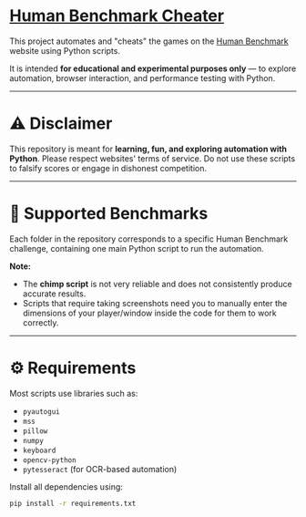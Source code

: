 # **[Human Benchmark Cheater](https://humanbenchmark.com)**

This project automates and "cheats" the games on the [Human Benchmark](https://humanbenchmark.com) website using Python scripts.

It is intended **for educational and experimental purposes only** — to explore automation, browser interaction, and performance testing with Python.

---

# **⚠️ Disclaimer**

This repository is meant for **learning, fun, and exploring automation with Python**. Please respect websites' terms of service. Do not use these scripts to falsify scores or engage in dishonest competition.

---

# **🧠 Supported Benchmarks**

Each folder in the repository corresponds to a specific Human Benchmark challenge, containing one main Python script to run the automation.

**Note:**

- The **chimp script** is not very reliable and does not consistently produce accurate results.
- Scripts that require taking screenshots need you to manually enter the dimensions of your player/window inside the code for them to work correctly.

---

# **⚙️ Requirements**

Most scripts use libraries such as:

- `pyautogui`
- `mss`
- `pillow`
- `numpy`
- `keyboard`
- `opencv-python`
- `pytesseract` (for OCR-based automation)

Install all dependencies using:

```bash
pip install -r requirements.txt
```
